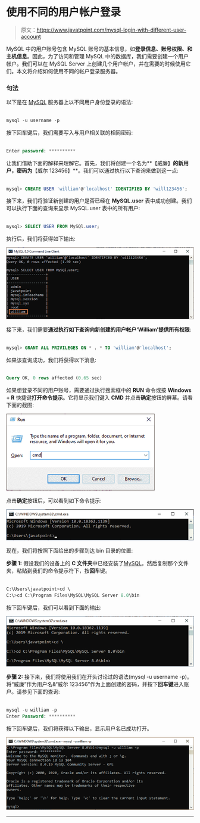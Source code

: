 # 使用不同的用户帐户登录

> 原文：<https://www.javatpoint.com/mysql-login-with-different-user-account>

MySQL 中的用户账号包含 MySQL 账号的基本信息，如**登录信息、账号权限、**和**主机信息**。因此，为了访问和管理 MySQL 中的数据库，我们需要创建一个用户帐户。我们可以在 MySQL Server 上创建几个用户帐户，并在需要的时候使用它们。本文将介绍如何使用不同的帐户登录服务器。

### 句法

以下是在 [MySQL](https://www.javatpoint.com/mysql-tutorial) 服务器上以不同用户身份登录的语法:

```sql

mysql -u username -p 

```

按下回车键后，我们需要写入与用户相关联的相同密码:

```sql

Enter password: ********** 

```

让我们借助下面的解释来理解它。首先，我们将创建一个名为**【威廉】**的新用户，密码为**【威尔 123456】**。我们可以通过执行以下查询来做到这一点:

```sql

mysql> CREATE USER 'william'@'localhost' IDENTIFIED BY 'will123456';

```

接下来，我们将验证新创建的用户是否已经在 **MySQL.user** 表中成功创建。我们可以执行下面的查询来显示 MySQL.user 表中的所有用户:

```sql

mysql> SELECT USER FROM MySQl.user;

```

执行后，我们将获得如下输出:

![MySQL Login with Different User Account](img/5dfc009f46b019df6dfd7a114fb70a52.png)

接下来，我们需要**通过执行如下查询向新创建的用户帐户‘William’提供所有权限**:

```sql

mysql> GRANT ALL PRIVILEGES ON * . * TO 'william'@'localhost';

```

如果该查询成功，我们将获得以下消息:

```sql

Query OK, 0 rows affected (0.65 sec)

```

如果想登录不同的用户账号，需要通过执行搜索框中的 **RUN** 命令或按 **Windows + R** 快捷键**打开命令提示**。它将显示我们键入 **CMD** 并点击**确定**按钮的屏幕。请看下面的截图:

![MySQL Login with Different User Account](img/4a0d0a8dac0707aa563151918880184b.png)

点击**确定**按钮后，可以看到如下命令提示:

![MySQL Login with Different User Account](img/015ab6b2dc92815f3bbbf3a6b197a8d5.png)

现在，我们将按照下面给出的步骤到达 bin 目录的位置:

**步骤 1:** 假设我们的设备上的 **C 文件夹**中已经安装了[MySQL](https://www.javatpoint.com/how-to-install-mysql)。然后复制那个文件夹，粘贴到我们的命令提示符下，按**回车**键。

```sql

C:\Users\javatpoint>cd \
C:\>cd C:\Program Files\MySQL\MySQL Server 8.0\bin

```

按下回车键后，我们可以看到下面的输出:

![MySQL Login with Different User Account](img/fa2b27d7b4589a2cf73d5493baf55581.png)

**步骤 2:** 接下来，我们将使用我们在开头讨论过的语法(mysql -u username -p)。将“威廉”作为用户名&“威尔 123456”作为上面创建的密码，并按下**回车键**进入账户。请参见下面的查询:

```sql

mysql -u william -p
Enter Password: **********

```

按下回车键后，我们将获得以下输出，显示用户名已成功打开。

![MySQL Login with Different User Account](img/afb23e25a55719e6ffa87119e17aea31.png)

* * *